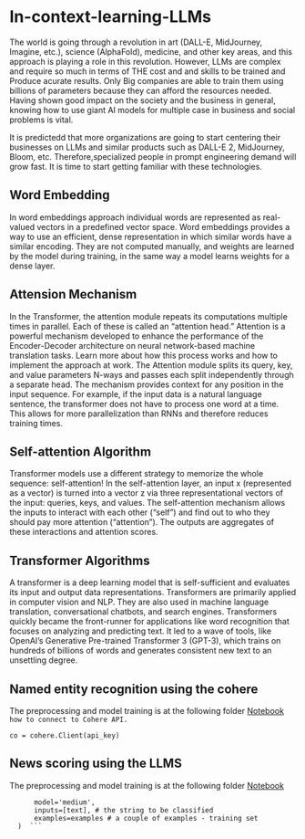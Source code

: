 # In-context-learning-LLMs
The world is going through a revolution in art (DALL-E, MidJourney, Imagine, etc.), science (AlphaFold), medicine, and other key areas, and this approach is playing a role in this revolution.   However, LLMs are complex and require so much in terms of THE cost and and skills to be trained and Produce acurate results. Only Big companies are able to train them using  billions of parameters because they can afford the resources needed. Having shown good impact on the society and the business in general, knowing how to use giant AI models for multiple case in business and social problems is vital.

 It is predictedd that  more organizations are going to start centering their businesses on LLMs and similar products such as DALL-E 2, MidJourney, Bloom, etc. Therefore,specialized people in prompt engineering demand will grow fast. It is time to start getting familiar with these technologies. 


## Word Embedding
In word embeddings approach individual words are represented as real-valued vectors in a predefined vector space. Word embeddings provides a way to use an efficient, dense representation in which similar words have a similar encoding. They are not computed manually, and weights are learned by the model during training, in the same way a model learns weights for a dense layer.


## Attension Mechanism
In the Transformer, the attention module repeats its computations multiple times in parallel. Each of these is called an “attention head.” Attention is a powerful mechanism developed to enhance the performance of the Encoder-Decoder architecture on neural network-based machine translation tasks. Learn more about how this process works and how to implement the approach at work. The Attention module splits its query, key, and value parameters N-ways and passes each split independently through a separate head. The mechanism provides context for any position in the input sequence. For example, if the input data is a natural language sentence, the transformer does not have to process one word at a time. This allows for more parallelization than RNNs and therefore reduces training times.

## Self-attention Algorithm

Transformer models use a different strategy to memorize the whole sequence: self-attention! In the self-attention layer, an input x (represented as a vector) is turned into a vector z via three representational vectors of the input: queries, keys, and values. The self-attention mechanism allows the inputs to interact with each other (“self”) and find out to who they should pay more attention (“attention”). The outputs are aggregates of these interactions and attention scores.
## Transformer Algorithms
A transformer is a deep learning model that is self-sufficient and evaluates its input and output data representations. Transformers are primarily applied in computer vision and NLP. They are also used in machine language translation, conversational chatbots, and search engines. Transformers quickly became the front-runner for applications like word recognition that focuses on analyzing and predicting text. It led to a wave of tools, like OpenAI’s Generative Pre-trained Transformer 3 (GPT-3), which trains on hundreds of billions of words and generates consistent new text to an unsettling degree.

##  Named entity recognition using the cohere
The preprocessing and model training is at the following folder [Notebook](https://github.com/niyotham/in-context-learning-LLMs/tree/main/notebooks)
`how to connect to Cohere API.`

``` import cohere
co = cohere.Client(api_key)
```

## News scoring using the LLMS
The preprocessing and model training is at the following folder [Notebook](https://github.com/niyotham/in-context-learning-LLMs/tree/main/notebooks)

``` co.classify(
      model='medium',  
      inputs=[text], # the string to be classified
      examples=examples # a couple of examples - training set
  )  ```
